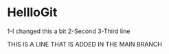 # HellloGit
1-I changed this a bit
2-Second
3-Third line


THIS IS A LINE THAT IS ADDED IN THE MAIN BRANCH